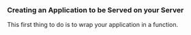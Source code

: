 ### Creating an Application to be Served on your Server

This first thing to do is to wrap your application in a function.

```




```
